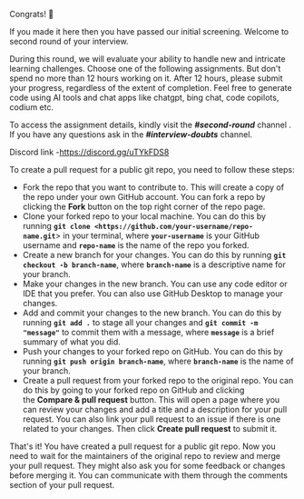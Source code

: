 Congrats! 🎉

If you made it here then you have passed our initial screening. Welcome to second round of your interview.

During this round, we will evaluate your ability to handle new and intricate learning challenges. Choose one of the following assignments. But don't spend no more than 12 hours working on it. After 12 hours, please submit your progress, regardless of the extent of completion. Feel free to generate code using AI tools and chat apps like chatgpt, bing chat, code copilots, codium etc.

To access the assignment details, kindly visit the ***#second-round*** channel . If you have any questions ask in the ***#interview-doubts*** channel.

Discord link -<https://discord.gg/uTYkFDS8>

To create a pull request for a public git repo, you need to follow these steps:

-   Fork the repo that you want to contribute to. This will create a copy of the repo under your own GitHub account. You can fork a repo by clicking the **Fork** button on the top right corner of the repo page.
-   Clone your forked repo to your local machine. You can do this by running **`git clone <https://github.com/your-username/repo-name.git`**> in your terminal, where **`your-username`** is your GitHub username and **`repo-name`** is the name of the repo you forked.
-   Create a new branch for your changes. You can do this by running **`git checkout -b branch-name`**, where **`branch-name`** is a descriptive name for your branch.
-   Make your changes in the new branch. You can use any code editor or IDE that you prefer. You can also use GitHub Desktop to manage your changes.
-   Add and commit your changes to the new branch. You can do this by running **`git add .`** to stage all your changes and **`git commit -m "message"`** to commit them with a message, where **`message`** is a brief summary of what you did.
-   Push your changes to your forked repo on GitHub. You can do this by running **`git push origin branch-name`**, where **`branch-name`** is the name of your branch.
-   Create a pull request from your forked repo to the original repo. You can do this by going to your forked repo on GitHub and clicking the **Compare & pull request** button. This will open a page where you can review your changes and add a title and a description for your pull request. You can also link your pull request to an issue if there is one related to your changes. Then click **Create pull request** to submit it.

That's it! You have created a pull request for a public git repo. Now you need to wait for the maintainers of the original repo to review and merge your pull request. They might also ask you for some feedback or changes before merging it. You can communicate with them through the comments section of your pull request.
